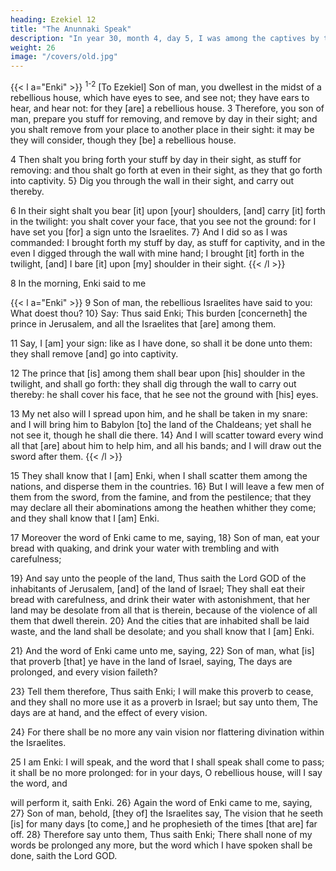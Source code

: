 ```yaml
---
heading: Ezekiel 12
title: "The Anunnaki Speak"
description: "In year 30, month 4, day 5, I was among the captives by the river of Chebar"
weight: 26
image: "/covers/old.jpg"
---
```



{{< l a="Enki" >}}
<sup>1-2</sup> [To Ezekiel] Son of man, you dwellest in the midst of a rebellious house, which have eyes to see, and see not; they have ears to hear, and hear not: for they [are] a rebellious house. 3 Therefore, you son of man, prepare you stuff for removing, and remove by day in their sight; and you shalt remove from your place to another place in their sight: it may be they will consider, though they [be] a rebellious house. 

4  Then shalt you bring forth your stuff by day in their sight, as stuff for removing: and thou
shalt go forth at even in their sight, as they that go forth into captivity. 5} Dig you through the wall in their sight, and carry out thereby. 

6 In their sight shalt you bear [it] upon [your] shoulders, [and] carry [it] forth in the
twilight: you shalt cover your face, that you see not the ground: for I have set you [for] a sign unto the Israelites. 7} And I did so as I was commanded: I brought forth my stuff by day, as stuff for captivity, and in the even I digged through the wall with mine hand; I brought [it] forth in the twilight, [and] I bare [it] upon [my] shoulder in their sight.
{{< /l >}}


8 In the morning, Enki said to me

{{< l a="Enki" >}}
9 Son of man, the rebellious Israelites have said to you: What doest thou? 10} Say: Thus said Enki; This burden [concerneth] the prince in Jerusalem, and all the Israelites that [are] among them. 

11 Say, I [am] your sign: like as I have done, so shall it be done unto them: they shall remove [and] go into captivity.

12 The prince that [is] among them shall bear upon [his] shoulder in the twilight, and shall go forth: they shall dig through the wall to carry out thereby: he shall cover his face, that he see not the ground with [his] eyes.

13 My net also will I spread upon him, and he shall be taken in my snare: and I will bring him to Babylon [to] the
land of the Chaldeans; yet shall he not see it, though he shall die there. 14} And I will scatter toward every
wind all that [are] about him to help him, and all his bands;
and I will draw out the sword after them. 
{{< /l >}}


15 They shall know that I [am] Enki, when I shall scatter them among the nations, and disperse them in the countries.
16} But I will leave a few men of them from the sword, from the famine, and from the pestilence; that they may declare all their abominations among the heathen whither they come; and they shall know that I [am] Enki.

17 Moreover the word of Enki came to me, saying, 18} Son of man, eat your bread with quaking, and drink your water with trembling and with carefulness;

19} And say unto the people of the land, Thus saith the Lord GOD of the inhabitants of Jerusalem, [and] of the land
of Israel; They shall eat their bread with carefulness, and drink their water with astonishment, that her land may be
desolate from all that is therein, because of the violence of all them that dwell therein. 20} And the cities that are
inhabited shall be laid waste, and the land shall be desolate; and you shall know that I [am] Enki.

21} And the word of Enki came unto me, saying, 22} Son of man, what [is] that proverb [that] ye
have in the land of Israel, saying, The days are prolonged,
and every vision faileth? 

23} Tell them therefore, Thus saith Enki; I will make this proverb to cease, and
they shall no more use it as a proverb in Israel; but say unto
them, The days are at hand, and the effect of every vision.

24} For there shall be no more any vain vision nor flattering divination within the Israelites. 

25 I am Enki: I will speak, and the word that I shall
speak shall come to pass; it shall be no more prolonged: for
in your days, O rebellious house, will I say the word, and


will perform it, saith Enki.
26} Again the word of Enki came to me, saying,
27} Son of man, behold, [they of] the Israelites
say, The vision that he seeth [is] for many days [to come,]
and he prophesieth of the times [that are] far off. 28}
Therefore say unto them, Thus saith Enki; There
shall none of my words be prolonged any more, but the
word which I have spoken shall be done, saith the Lord
GOD.

